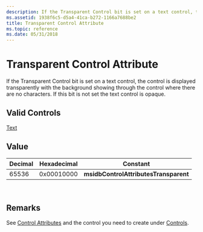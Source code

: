 ```yaml
---
description: If the Transparent Control bit is set on a text control, the control is displayed transparently with the background showing through the control where there are no characters. If this bit is not set the text control is opaque.
ms.assetid: 1938f6c5-d5a4-41ca-b272-1166a7688be2
title: Transparent Control Attribute
ms.topic: reference
ms.date: 05/31/2018
---
```


# Transparent Control Attribute

If the Transparent Control bit is set on a text control, the control is displayed transparently with the background showing through the control where there are no characters. If this bit is not set the text control is opaque.

## Valid Controls

[Text](text-control.md)

## Value



| Decimal | Hexadecimal | Constant                              |
|---------|-------------|---------------------------------------|
| 65536   | 0x00010000  | **msidbControlAttributesTransparent** |



 

## Remarks

See [Control Attributes](control-attributes.md) and the control you need to create under [Controls](controls.md).

 

 



